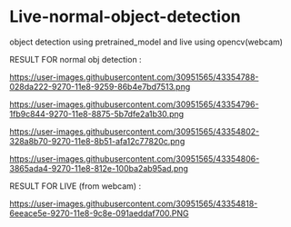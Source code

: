 # Live-normal-object-detection
object detection using pretrained_model and live using opencv(webcam) 

RESULT FOR normal obj detection :

https://user-images.githubusercontent.com/30951565/43354788-028da222-9270-11e8-9259-86b4e7bd7513.png

https://user-images.githubusercontent.com/30951565/43354796-1fb9c844-9270-11e8-8875-5b7dfe2a1b30.png

https://user-images.githubusercontent.com/30951565/43354802-328a8b70-9270-11e8-8b51-afa12c77820c.png

https://user-images.githubusercontent.com/30951565/43354806-3865ada4-9270-11e8-812e-100ba2ab95ad.png

RESULT FOR LIVE (from webcam) :

https://user-images.githubusercontent.com/30951565/43354818-6eeace5e-9270-11e8-9c8e-091aeddaf700.PNG
